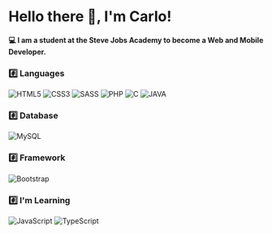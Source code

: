 <!--
**CarloDev15/CarloDev15** is a ✨ _special_ ✨ repository because its `README.md` (this file) appears on your GitHub profile.
Here are some ideas to get you started:
- 🔭 I’m currently working on ...
- 🌱 I’m currently learning ...
- 👯 I’m looking to collaborate on ...
- 🤔 I’m looking for help with ...
- 💬 Ask me about ...
- 📫 How to reach me: ...
- 😄 Pronouns: ...
- ⚡ Fun fact: ...
-->

# Hello there 👋, I'm Carlo!

#### 💻 I am a student at the Steve Jobs Academy to become a Web and Mobile Developer.

### #️⃣ Languages 
![HTML5](https://img.shields.io/badge/-HTML5-E34F26.svg?style=for-the-badge&logo=html5&logoColor=ffffff) ![CSS3](https://img.shields.io/badge/-CSS3-1572B6.svg?style=for-the-badge&logo=css3)  ![SASS](https://img.shields.io/badge/Sass-CC6699?style=for-the-badge&logo=sass&logoColor=white)  ![PHP](https://img.shields.io/badge/PHP-777BB4?style=for-the-badge&logo=php&logoColor=white)  ![C](https://img.shields.io/badge/C-00599C?style=for-the-badge&logo=c&logoColor=white)  ![JAVA](https://img.shields.io/badge/-Java-ea2d2f?style=for-the-badge&logo=java&logoColor=white)

### #️⃣ Database
![MySQL](https://img.shields.io/badge/-MySQL-4479A1?style=for-the-badge&logo=mysql&logoColor=ffffff)

### #️⃣ Framework
![Bootstrap](https://img.shields.io/badge/-Bootstrap-563D7C.svg?style=for-the-badge&logo=bootstrap&logoColor=white)

### #️⃣ I'm Learning
![JavaScript](https://img.shields.io/badge/JavaScript-F7DF1E?style=for-the-badge&logo=javascript&logoColor=black)  ![TypeScript](https://img.shields.io/badge/TypeScript-007ACC?style=for-the-badge&logo=typescript&logoColor=white)

